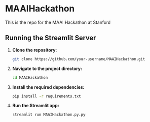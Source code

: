 # MAAIHackathon
This is the repo for the MAAI Hackathon at Stanford
## Running the Streamlit Server

1. **Clone the repository:**

    ```bash
    git clone https://github.com/your-username/MAAIHackathon.git
    ```

2. **Navigate to the project directory:**

    ```bash
    cd MAAIHackathon
    ```

3. **Install the required dependencies:**

    ```bash
    pip install -r requirements.txt
    ```

4. **Run the Streamlit app:**

    ```bash
    streamlit run MAAIHackathon.py.py
    ```